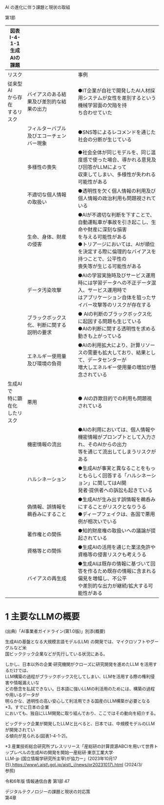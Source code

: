 Al の進化に伴う課題と現状の取組

第1節

|図表 I\-4\-1\-1<br>生成AIの課題||||
|-|-|-|-|
|リスク|||事例|
|従来型AI<br>から存在<br>するリスク|バイアスのある結果及び差別的な結果の出力||●IT企業が自社で開発したAI人材採用システムが女性を差別するという機械学習面の欠陥を持<br>ち合わせていた|
||フィルターバブル及びエコーチェンバー現象||●SNS等によるレコメンドを通じた社会の分断が生じている|
||多様性の喪失||●社会全体が同じモデルを、同じ温度感で使った場合、導かれる意見及び回答がLLMによって<br>収束してしまい、多様性が失われる可能性がある|
||不適切な個人情報の取扱い||●透明性を欠く個人情報の利用及び個人情報の政治利用も問題視されている|
||生命、身体、財産の侵害||●Alが不適切な判断を下すことで、自動運転車が事故を引き起こし、生命や財産に深刻な損害<br>を与える可能性がある<br>●トリアージにおいては、Alが順位を決定する際に倫理的なバイアスを持つことで、公平性の<br>喪失等が生じる可能性がある|
||データ汚染攻撃||●AIの学習実施時及びサービス運用時には学習データへの不正データ混入、サービス運用時で<br>はアプリケーション自体を狙ったサイバー攻撃等のリスクが存在する|
||ブラックボックス化、判断に関する説明の要求||● AIの判断のブラックボックス化に起因する問題も生じている<br>●AIの判断に関する透明性を求める動きも上がっている|
||エネルギー使用量及び環境の負荷||●AIの利用拡大により、計算リソースの需要も拡大しており、結果として、データセンターが<br>増大しエネルギー使用量の増加が懸念されている|
|生成AIで<br>特に顕在化<br>したリスク|悪用||● Alの詐欺目的での利用も問題視されている|
||機密情報の流出||●AIの利用においては、個人情報や機密情報がプロンプトとして入力され、そのAIからの出力<br>等を通じて流出してしまうリスクがある|
||ハルシネーション||●生成Alが事実と異なることをもっともらしく回答する「ハルシネーション」に関してはAI開<br>発者·提供者への訴訟も起きている|
||偽情報、誤情報を鵜呑みにすること||●生成AIが生み出す誤情報を鵜呑みにすることがリスクとなりうる<br>●ディープフェイクは、各国で悪用例が相次いでいる|
||著作権との関係||●知的財産権の取扱いへの議論が提起されている|
||資格等との関係||●生成AIの活用を通じた業法免許や資格等の侵害リスクも考えうる|
||バイアスの再生成||●生成AIは既存の情報に基づいて回答を作るため既存の情報に含まれる偏見を増幅し、不公平<br>や差別的な出力が継続/拡大する可能性がある|

# 1 主要なLLMの概要

\(出典\)「AI事業者ガイドライン\(第1\.0版\)」別添\(概要\)

生成AIの基盤となる大規模言語モデル\(LLM\) の開発では、マイクロソフトやグーグルなど米<br>国ビックテック企業などが先行している状況にある。

しかし、日本以外の企業·研究機関がクローズに研究開発を進めたLLM を活用するだけでは、<br>LLM構築の過程がブラックボックス化してしまい、LLMを活用する際の権利侵害や情報漏えいな<br>どの懸念を払拭できない。日本語に強いLLMの利活用のためには、構築の過程や用いるデータが<br>明らかな、透明性の高い安心して利活用できる国産のLLM構築が必要となる\*3。すでに日本の企業<br>においても、独自にLLM開発に取り組んでおり、ここではその動向を紹介する。

ビッグテック企業が開発したLLMと比べると、日本では、中規模モデルのLLMが開発されてい<br>る傾向が見られる\(図表1\-4\-1\-2\)。

\*3 産業技術総合研究所プレスリリース「産総研の計算資源ABCIを用いて世界トップレベルの生成AIの開発を開始一産総研·東京工業大学·<br>LLM\-jp \(国立情報学研究所主宰\)が協力ー」\(2023年10月17日\),<https://www\.aist\.go\.jp/aist\_j/news/pr20231017\.html> \(2024/3/<br>参照\)

令和6年版 情報通信白書 第1部 47

デジタルテクノロジーの課題と現状の対応策<br>第4章
